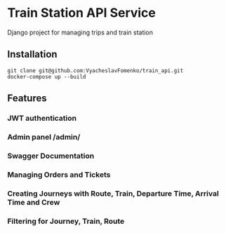 # Train Station API Service

Django project for managing trips and  train station

## Installation

```shell 
git clone git@github.com:VyacheslavFomenko/train_api.git
docker-compose up --build
```

## Features

### JWT authentication
### Admin panel /admin/
### Swagger Documentation
### Managing Orders and Tickets
### Creating Journeys with Route, Train, Departure Time, Arrival Time and Crew
### Filtering for Journey, Train, Route

